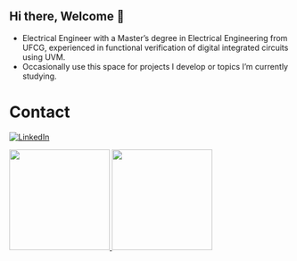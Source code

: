 ## Hi there, Welcome 👋

- Electrical Engineer with a Master’s degree in Electrical Engineering from UFCG, experienced in functional verification of digital integrated circuits using UVM.
- Occasionally use this space for projects I develop or topics I’m currently studying.

# Contact
[![LinkedIn](https://img.shields.io/badge/linkedin-%230077B5.svg?style=for-the-badge&logo=linkedin&logoColor=white)](https://www.linkedin.com/in/luan-balbino/)


<div>
<a href="https://github.com/luanbalbino">
<img loading="lazy" height="180em" src="https://github-readme-stats.vercel.app/api/top-langs/?username=luanbalbino&layout=compact&langs_count=7&theme=dracula"/>
<img loading="lazy" height="180em" src="https://github-readme-stats.vercel.app/api?username=luanbalbino&show_icons=true&theme=dracula&include_all_commits=true&count_private=true"/>
</div>

